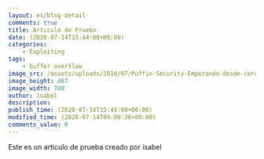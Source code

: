 ```yaml
---
layout: es/blog-detail
comments: true
title: Articulo de Prueba
date: (2020-07-14T15:44:00+00:00)
categories:
    - Exploiting
tags:
    - buffer overflow
image_src: /assets/uploads/2018/07/Puffin-Security-Empezando-desde-cero-exploiting-ciberseguridad-e1563961416652.jpg
image_height: 467
image_width: 700
author: isabel
description: 
publish_time: (2020-07-14T15:44:00+00:00)
modified_time: (2020-07-14T09:09:26+00:00)
comments_value: 0
---
```


Este es un articulo de prueba creado por isabel
